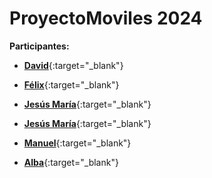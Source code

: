 # ProyectoMoviles 2024

**Participantes:**

- [**David**](https://github.com/davidbelesp){:target="_blank"}

- [**Félix**](https://github.com/felixieshna){:target="_blank"}

- [**Jesús María**](https://github.com/jesusmariaieshna){:target="_blank"}

- [**Jesús María**](https://github.com/joseantoniorbieshna){:target="_blank"}

- [**Manuel**](https://github.com/ManuCB1){:target="_blank"}

- [**Alba**](https://github.com/Albamunru){:target="_blank"}




